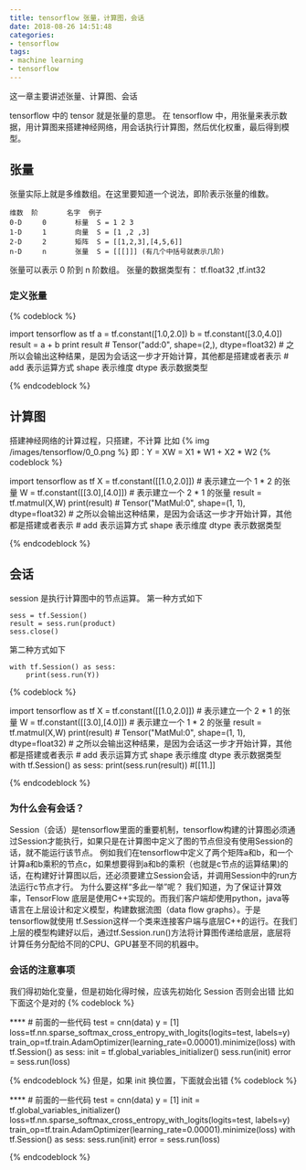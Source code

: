 ```yaml
---
title: tensorflow 张量，计算图，会话
date: 2018-08-26 14:51:48
categories:
- tensorflow
tags:
- machine learning
- tensorflow
---
```

这一章主要讲述张量、计算图、会话
 <!-- more -->
tensorflow 中的 tensor 就是张量的意思。
在 tensorflow 中，用张量来表示数据，用计算图来搭建神经网络，用会话执行计算图，然后优化权重，最后得到模型。
## 张量
张量实际上就是多维数组。在这里要知道一个说法，即阶表示张量的维数。

	维数	阶		名字	例子
	0-D		0		标量	S = 1 2 3
	1-D		1		向量	S = [1 ,2 ,3]
	2-D		2		矩阵	S = [[1,2,3],[4,5,6]]
	n-D		n		张量	S = [[[]]] (有几个中括号就表示几阶)

张量可以表示 0 阶到 n 阶数组。
张量的数据类型有： tf.float32 ,tf.int32
### 定义张量
{% codeblock %}

import tensorflow as tf
a = tf.constant([1.0,2.0])
b = tf.constant([3.0,4.0])
result = a + b
print result
	# Tensor("add:0", shape=(2,), dtype=float32)
	# 之所以会输出这种结果，是因为会话这一步才开始计算，其他都是搭建或者表示
	# add 表示运算方式 shape 表示维度 dtype 表示数据类型
	
{% endcodeblock %}
## 计算图
搭建神经网络的计算过程，只搭建，不计算
比如
{% img /images/tensorflow/0_0.png %}
即：Y = XW = X1 * W1 + X2 * W2
{% codeblock %}

import tensorflow as tf
X = tf.constant([[1.0,2.0]])	# 表示建立一个 1 * 2 的张量
W = tf.constant([[3.0],[4.0]])	# 表示建立一个 2 * 1 的张量
result = tf.matmul(X,W)
print(result)
	# Tensor("MatMul:0", shape=(1, 1), dtype=float32)
	# 之所以会输出这种结果，是因为会话这一步才开始计算，其他都是搭建或者表示
	# add 表示运算方式 shape 表示维度 dtype 表示数据类型
	
{% endcodeblock %}
## 会话
session 是执行计算图中的节点运算。
第一种方式如下

	sess = tf.Session()
	result = sess.run(product)
	sess.close()

第二种方式如下

	with tf.Session() as sess:
		print(sess.run(Y))
		
{% codeblock %}

import tensorflow as tf
X = tf.constant([[1.0,2.0]])	# 表示建立一个 2 * 1 的张量
W = tf.constant([[3.0],[4.0]])	# 表示建立一个 1 * 2 的张量
result = tf.matmul(X,W)
print(result)
	# Tensor("MatMul:0", shape=(1, 1), dtype=float32)
	# 之所以会输出这种结果，是因为会话这一步才开始计算，其他都是搭建或者表示
	# add 表示运算方式 shape 表示维度 dtype 表示数据类型
with tf.Session() as sess:
	print(sess.run(result))		#[[11.]]
		
{% endcodeblock %}
### 为什么会有会话？
Session（会话）是tensorflow里面的重要机制，tensorflow构建的计算图必须通过Session才能执行，如果只是在计算图中定义了图的节点但没有使用Session的话，就不能运行该节点。
例如我们在tensorflow中定义了两个矩阵a和b，和一个计算a和b乘积的节点c，如果想要得到a和b的乘积（也就是c节点的运算结果)的话，在构建好计算图以后，还必须要建立Session会话，并调用Session中的run方法运行c节点才行。
为什么要这样“多此一举”呢？
我们知道，为了保证计算效率，TensorFlow 底层是使用C++实现的。而我们客户端却使用python，java等语言在上层设计和定义模型，构建数据流图（data flow graphs）。于是tensorflow就使用 tf.Session这样一个类来连接客户端与底层C++的运行。在我们上层的模型构建好以后，通过tf.Session.run()方法将计算图传递给底层，底层将计算任务分配给不同的CPU、GPU甚至不同的机器中。
### 会话的注意事项
我们得初始化变量，但是初始化得时候，应该先初始化 Session
否则会出错
比如
下面这个是对的
{% codeblock %}

**** # 前面的一些代码
test = cnn(data)
y = [1]
loss=tf.nn.sparse_softmax_cross_entropy_with_logits(logits=test, labels=y)
train_op=tf.train.AdamOptimizer(learning_rate=0.00001).minimize(loss)
with tf.Session() as sess:
    init = tf.global_variables_initializer()
    sess.run(init)
    error = sess.run(loss)
		
{% endcodeblock %}
但是，如果 init 换位置，下面就会出错
{% codeblock %}

**** # 前面的一些代码
test = cnn(data)
y = [1]
init = tf.global_variables_initializer()
loss=tf.nn.sparse_softmax_cross_entropy_with_logits(logits=test, labels=y)
train_op=tf.train.AdamOptimizer(learning_rate=0.00001).minimize(loss)
with tf.Session() as sess:
    sess.run(init)
    error = sess.run(loss)
		
{% endcodeblock %}













